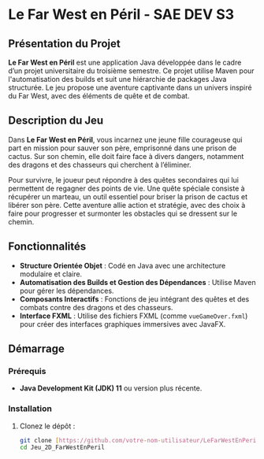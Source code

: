 # Le Far West en Péril - SAE DEV S3

## Présentation du Projet
**Le Far West en Péril** est une application Java développée dans le cadre d’un projet universitaire du troisième semestre. Ce projet utilise Maven pour l'automatisation des builds et suit une hiérarchie de packages Java structurée. Le jeu propose une aventure captivante dans un univers inspiré du Far West, avec des éléments de quête et de combat.

## Description du Jeu
Dans **Le Far West en Péril**, vous incarnez une jeune fille courageuse qui part en mission pour sauver son père, emprisonné dans une prison de cactus. Sur son chemin, elle doit faire face à divers dangers, notamment des dragons et des chasseurs qui cherchent à l’éliminer. 

Pour survivre, le joueur peut répondre à des quêtes secondaires qui lui permettent de regagner des points de vie. Une quête spéciale consiste à récupérer un marteau, un outil essentiel pour briser la prison de cactus et libérer son père. Cette aventure allie action et stratégie, avec des choix à faire pour progresser et surmonter les obstacles qui se dressent sur le chemin.

## Fonctionnalités
- **Structure Orientée Objet** : Codé en Java avec une architecture modulaire et claire.
- **Automatisation des Builds et Gestion des Dépendances** : Utilise Maven pour gérer les dépendances.
- **Composants Interactifs** : Fonctions de jeu intégrant des quêtes et des combats contre des dragons et des chasseurs.
- **Interface FXML** : Utilise des fichiers FXML (comme `vueGameOver.fxml`) pour créer des interfaces graphiques immersives avec JavaFX.
  
## Démarrage

### Prérequis
- **Java Development Kit (JDK) 11** ou version plus récente.

### Installation
1. Clonez le dépôt :
   ```bash
   git clone [https://github.com/votre-nom-utilisateur/LeFarWestEnPeril.git](https://github.com/nezou1/Jeu_2D_FarWestEnPeril.git)
   cd Jeu_2D_FarWestEnPeril
